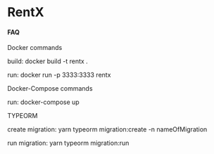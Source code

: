 # RentX

#### FAQ

Docker commands

build: docker build -t rentx .

run: docker run -p 3333:3333 rentx

Docker-Compose commands

run: docker-compose up

TYPEORM

create migration: yarn typeorm migration:create -n nameOfMigration

run migration: yarn typeorm migration:run
